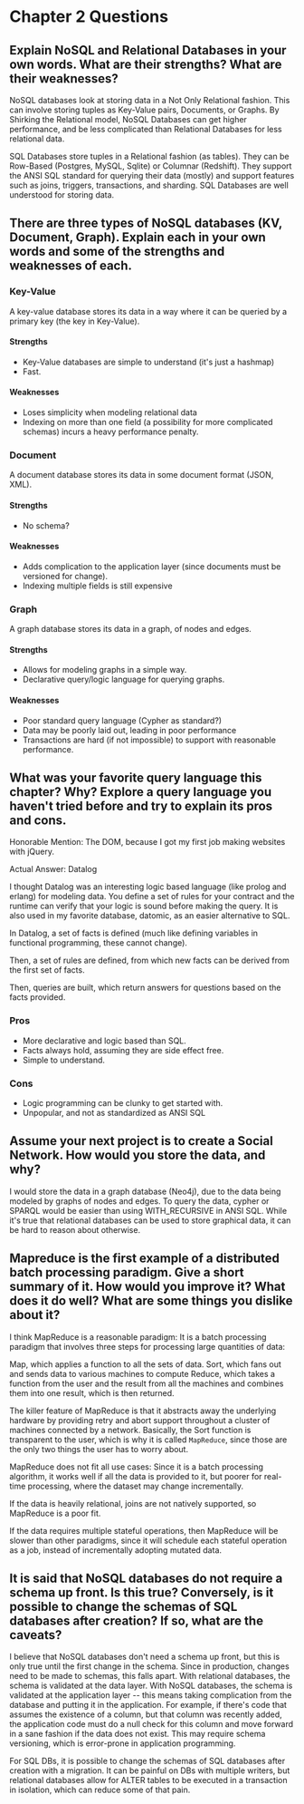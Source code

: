 # Chapter 2 Questions

## Explain NoSQL and Relational Databases in your own words. What are their strengths? What are their weaknesses?

NoSQL databases look at storing data in a Not Only Relational fashion.
This can involve storing tuples as Key-Value pairs, Documents, or
Graphs. By Shirking the Relational model, NoSQL Databases can get higher
performance, and be less complicated than Relational Databases for less
relational data.

SQL Databases store tuples in a Relational fashion (as tables). They can
be Row-Based (Postgres, MySQL, Sqlite) or Columnar (Redshift). They
support the ANSI SQL standard for querying their data (mostly) and
support features such as joins, triggers, transactions, and sharding. SQL
Databases are well understood for storing data.

## There are three types of NoSQL databases (KV, Document, Graph). Explain each in your own words and some of the strengths and weaknesses of each.

### Key-Value

A key-value database stores its data in a way where it can be queried by
a primary key (the key in Key-Value).

#### Strengths

- Key-Value databases are simple to understand (it's just a hashmap)
- Fast.

#### Weaknesses

- Loses simplicity when modeling relational data
- Indexing on more than one field (a possibility for more complicated
  schemas) incurs a heavy performance penalty.

### Document

A document database stores its data in some document format (JSON, XML).

#### Strengths

- No schema?

#### Weaknesses

- Adds complication to the application layer (since documents must be
  versioned for change).
- Indexing multiple fields is still expensive

### Graph

A graph database stores its data in a graph, of nodes and edges.

#### Strengths

- Allows for modeling graphs in a simple way.
- Declarative query/logic language for querying graphs.

#### Weaknesses

- Poor standard query language (Cypher as standard?)
- Data may be poorly laid out, leading in poor performance
- Transactions are hard (if not impossible) to support with reasonable
  performance.

## What was your favorite query language this chapter? Why? Explore a query language you haven't tried before and try to explain its pros and cons.

Honorable Mention: The DOM, because I got my first job making websites with jQuery.

Actual Answer: Datalog

I thought Datalog was an interesting logic based language (like prolog
and erlang) for modeling data. You define a set of rules for your
contract and the runtime can verify that your logic is sound before
making the query. It is also used in my favorite database, datomic, as
an easier alternative to SQL.

In Datalog, a set of facts is defined (much like defining variables in
functional programming, these cannot change).

Then, a set of rules are defined, from which new facts can be derived
from the first set of facts.

Then, queries are built, which return answers for questions based on the
facts provided.

### Pros

- More declarative and logic based than SQL.
- Facts always hold, assuming they are side effect free.
- Simple to understand.

### Cons

- Logic programming can be clunky to get started with.
- Unpopular, and not as standardized as ANSI SQL

## Assume your next project is to create a Social Network. How would you store the data, and why?

I would store the data in a graph database (Neo4j), due to the data
being modeled by graphs of nodes and edges. To query the data, cypher or
SPARQL would be easier than using WITH_RECURSIVE in ANSI SQL. While it's
true that relational databases can be used to store graphical data, it
can be hard to reason about otherwise.

## Mapreduce is the first example of a distributed batch processing paradigm. Give a short summary of it. How would you improve it? What does it do well? What are some things you dislike about it?

I think MapReduce is a reasonable paradigm: It is a batch processing
paradigm that involves three steps for processing large quantities of
data:

Map, which applies a function to all the sets of data.
Sort, which fans out and sends data to various machines to compute
Reduce, which takes a function from the user and the result from all the
machines and combines them into one result, which is then returned.

The killer feature of MapReduce is that it abstracts away the underlying
hardware by providing retry and abort support throughout a cluster of
machines connected by a network. Basically, the Sort function is
transparent to the user, which is why it is called `MapReduce`, since
those are the only two things the user has to worry about.

MapReduce does not fit all use cases: Since it is a batch processing
algorithm, it works well if all the data is provided to it, but poorer
for real-time processing, where the dataset may change incrementally.

If the data is heavily relational, joins are not
natively supported, so MapReduce is a poor fit.

If the data requires multiple stateful operations, then MapReduce will
be slower than other paradigms, since it will schedule each stateful
operation as a job, instead of incrementally adopting mutated data.

## It is said that NoSQL databases do not require a schema up front. Is this true? Conversely, is it possible to change the schemas of SQL databases after creation? If so, what are the caveats?

I believe that NoSQL databases don't need a schema up front, but this is
only true until the first change in the schema. Since in production,
changes need to be made to schemas, this falls apart. With relational
databases, the schema is validated at the data layer. With NoSQL
databases, the schema is validated at the application layer -- this
means taking complication from the database and putting it in the
application. For example, if there's code that assumes the existence of
a column, but that column was recently added, the application code must
do a null check for this column and move forward in a sane fashion if
the data does not exist. This may require schema versioning, which is
error-prone in application programming.

For SQL DBs, it is possible to change the schemas of SQL databases after
creation with a migration. It can be painful on DBs with multiple
writers, but relational databases allow for ALTER tables to be executed
in a transaction in isolation, which can reduce some of that pain.
